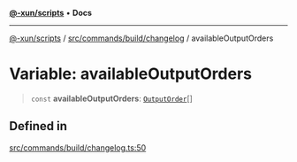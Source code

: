 [**@-xun/scripts**](../../../../../README.md) • **Docs**

***

[@-xun/scripts](../../../../../README.md) / [src/commands/build/changelog](../README.md) / availableOutputOrders

# Variable: availableOutputOrders

> `const` **availableOutputOrders**: [`OutputOrder`](../enumerations/OutputOrder.md)[]

## Defined in

[src/commands/build/changelog.ts:50](https://github.com/Xunnamius/xscripts/blob/fc291d92ca0fdd07ba7e5cb19471e1a974cabac7/src/commands/build/changelog.ts#L50)
